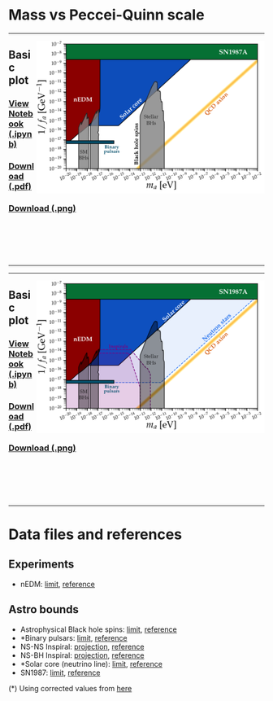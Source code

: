 # Mass vs Peccei-Quinn scale
---
[<img align="right" height="300" src="../plots/plots_png/Axion_fa.png">](https://github.com/cajohare/AxionLimits/raw/master/plots/plots_png/Axion_fa.png)
## Basic plot
### [View Notebook (.ipynb)](https://github.com/cajohare/AxionLimits/blob/master/Axion_fa.ipynb)
### [Download (.pdf)](https://github.com/cajohare/AxionLimits/raw/master/plots/Axion_fa.pdf)
### [Download (.png)](https://github.com/cajohare/AxionLimits/raw/master/plots/plots_png/Axion_fa.png)
### &nbsp;
### &nbsp;
---

---
[<img align="right" height="300" src="../plots/plots_png/Axion_fa_with_Projections.png">](https://github.com/cajohare/AxionLimits/raw/master/plots/plots_png/Axion_fa_with_Projections.png)
## Basic plot
### [View Notebook (.ipynb)](https://github.com/cajohare/AxionLimits/blob/master/Axion_fa.ipynb)
### [Download (.pdf)](https://github.com/cajohare/AxionLimits/raw/master/plots/Axion_fa.pdf)
### [Download (.png)](https://github.com/cajohare/AxionLimits/raw/master/plots/plots_png/Axion_fa_with_Projections.png)
### &nbsp;
### &nbsp;
---

# Data files and references

## Experiments
* nEDM: [limit](https://github.com/cajohare/AxionLimits/raw/master/limit_data/fa/nEDM.txt), [reference](https://arxiv.org/abs/1710.05271)

## Astro bounds
* Astrophysical Black hole spins: [limit](https://github.com/cajohare/AxionLimits/raw/master/limit_data/fa/BlackHoleSpins_Mehta.txt), [reference](https://arxiv.org/abs/2011.08693)
* *Binary pulsars: [limit](https://github.com/cajohare/AxionLimits/raw/master/limit_data/fa/Pulsar.txt), [reference](https://arxiv.org/abs/1708.08464)
* NS-NS Inspiral: [projection](https://github.com/cajohare/AxionLimits/raw/master/limit_data/fa/Projections/NSNS-Inspiral.txt), [reference](https://arxiv.org/abs/1708.08464)
* NS-BH Inspiral: [projection](https://github.com/cajohare/AxionLimits/raw/master/limit_data/fa/Projections/NSBH-Inspiral.txt), [reference](https://arxiv.org/abs/1708.08464)
* *Solar core (neutrino line): [limit](https://github.com/cajohare/AxionLimits/raw/master/limit_data/fa/SolarCore.txt), [reference](https://arxiv.org/abs/1708.08464)
* SN1987: [limit](https://github.com/cajohare/AxionLimits/raw/master/limit_data/fa/SN1987A.txt), [reference](https://arxiv.org/abs/hep-ph/0611350)

(*) Using corrected values from [here](https://arxiv.org/abs/2102.00012)
